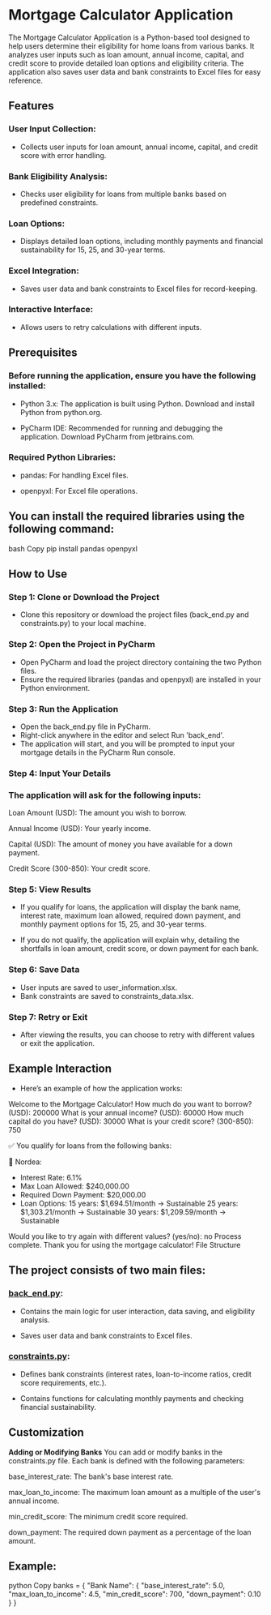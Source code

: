 # Mortgage Calculator Application
The Mortgage Calculator Application is a Python-based tool designed to help users determine their eligibility for home loans from various banks. It analyzes user inputs such as loan amount, annual income, capital, and credit score to provide detailed loan options and eligibility criteria. The application also saves user data and bank constraints to Excel files for easy reference.



## Features
### User Input Collection: 
- Collects user inputs for loan amount, annual income, capital, and credit score with error handling.

### Bank Eligibility Analysis: 
- Checks user eligibility for loans from multiple banks based on predefined constraints.

### Loan Options: 
- Displays detailed loan options, including monthly payments and financial sustainability for 15, 25, and 30-year terms.

### Excel Integration: 
- Saves user data and bank constraints to Excel files for record-keeping.

### Interactive Interface: 
- Allows users to retry calculations with different inputs.


## Prerequisites
### Before running the application, ensure you have the following installed:

- Python 3.x: The application is built using Python. Download and install Python from python.org.

- PyCharm IDE: Recommended for running and debugging the application. Download PyCharm from jetbrains.com.

### Required Python Libraries:

- pandas: For handling Excel files.

- openpyxl: For Excel file operations.


## You can install the required libraries using the following command:

bash
Copy
pip install pandas openpyxl


## How to Use
### Step 1: Clone or Download the Project
- Clone this repository or download the project files (back_end.py and constraints.py) to your local machine.

### Step 2: Open the Project in PyCharm
- Open PyCharm and load the project directory containing the two Python files.
- Ensure the required libraries (pandas and openpyxl) are installed in your Python environment.

### Step 3: Run the Application
- Open the back_end.py file in PyCharm.
- Right-click anywhere in the editor and select Run 'back_end'.
- The application will start, and you will be prompted to input your mortgage details in the PyCharm Run console.

### Step 4: Input Your Details
### The application will ask for the following inputs:

Loan Amount (USD): The amount you wish to borrow.

Annual Income (USD): Your yearly income.

Capital (USD): The amount of money you have available for a down payment.

Credit Score (300-850): Your credit score.

### Step 5: View Results
- If you qualify for loans, the application will display the bank name, interest rate, maximum loan allowed, required down payment, and monthly payment options for 15, 25, and 30-year terms.

- If you do not qualify, the application will explain why, detailing the shortfalls in loan amount, credit score, or down payment for each bank.

### Step 6: Save Data
- User inputs are saved to user_information.xlsx.
- Bank constraints are saved to constraints_data.xlsx.

### Step 7: Retry or Exit
- After viewing the results, you can choose to retry with different values or exit the application.


## Example Interaction
- Here’s an example of how the application works:

Welcome to the Mortgage Calculator!
How much do you want to borrow? (USD): 200000
What is your annual income? (USD): 60000
How much capital do you have? (USD): 30000
What is your credit score? (300-850): 750

✅ You qualify for loans from the following banks:

🏦 Nordea:
   - Interest Rate: 6.1%
   - Max Loan Allowed: $240,000.00
   - Required Down Payment: $20,000.00
   - Loan Options:
     15 years: $1,694.51/month → Sustainable
     25 years: $1,303.21/month → Sustainable
     30 years: $1,209.59/month → Sustainable

Would you like to try again with different values? (yes/no): no
Process complete. Thank you for using the mortgage calculator!
File Structure


## The project consists of two main files:

### [back_end.py](https://github.com/zacharivenis1/group_project/blob/main/back_end.py):

- Contains the main logic for user interaction, data saving, and eligibility analysis.

- Saves user data and bank constraints to Excel files.

### [constraints.py](https://github.com/zacharivenis1/group_project/blob/main/constraints.py):

- Defines bank constraints (interest rates, loan-to-income ratios, credit score requirements, etc.).

- Contains functions for calculating monthly payments and checking financial sustainability.


## Customization
**Adding or Modifying Banks**
You can add or modify banks in the constraints.py file. Each bank is defined with the following parameters:

base_interest_rate: The bank's base interest rate.

max_loan_to_income: The maximum loan amount as a multiple of the user's annual income.

min_credit_score: The minimum credit score required.

down_payment: The required down payment as a percentage of the loan amount.


## Example:

python
Copy
banks = {
    "Bank Name": {
        "base_interest_rate": 5.0,
        "max_loan_to_income": 4.5,
        "min_credit_score": 700,
        "down_payment": 0.10
    }
}
